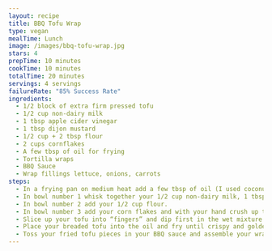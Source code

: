 ```yaml
---
layout: recipe
title: BBQ Tofu Wrap
type: vegan
mealTime: Lunch
image: /images/bbq-tofu-wrap.jpg
stars: 4
prepTime: 10 minutes
cookTime: 10 minutes
totalTime: 20 minutes
servings: 4 servings
failureRate: "85% Success Rate"
ingredients:
  - 1/2 block of extra firm pressed tofu
  - 1/2 cup non-dairy milk
  - 1 tbsp apple cider vinegar
  - 1 tbsp dijon mustard
  - 1/2 cup + 2 tbsp flour
  - 2 cups cornflakes
  - A few tbsp of oil for frying
  - Tortilla wraps
  - BBQ Sauce
  - Wrap fillings lettuce, onions, carrots
steps:
  - In a frying pan on medium heat add a few tbsp of oil (I used coconut oil).
  - In bowl number 1 whisk together your 1/2 cup non-dairy milk, 1 tbsp apple cider vinegar, 1 tbsp Dijon mustard and 2 tbsp flour.
  - In bowl number 2 add your 1/2 cup flour.
  - In bowl number 3 add your corn flakes and with your hand crush up the cereal to a finer crumb.
  - Slice up your tofu into “fingers” and dip first in the wet mixture (bowl number 1), then dry (bowl number 2), then wet again (bowl number 1), then corn flakes (bowl number 3).
  - Place your breaded tofu into the oil and fry until crispy and golden.
  - Toss your fried tofu pieces in your BBQ sauce and assemble your wraps.
---
```

